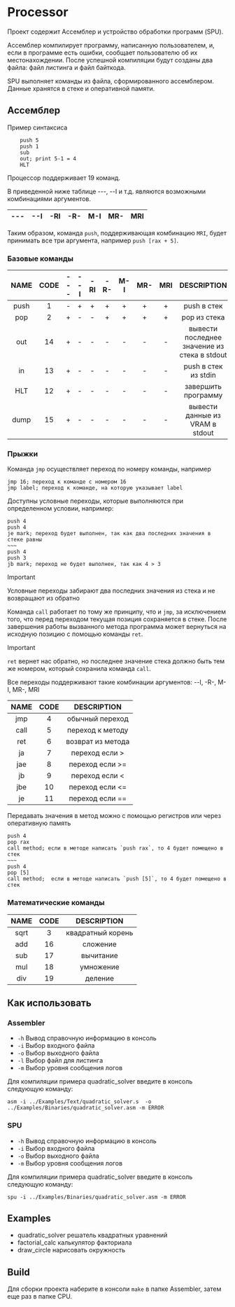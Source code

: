 # Processor
Проект содержит Ассемблер и устройство обработки программ (SPU).

Ассемблер компилирует программу, написанную пользователем, и, если в программе есть ошибки, сообщает пользователю об их местонахождении. После успешной компиляции будут созданы два файла: файл листинга и файл байткода.

SPU выполняет команды из файла, сформированного ассемблером. Данные хранятся в стеке и оперативной памяти.

## Ассемблер
Пример синтаксиса
~~~
    push 5
    push 1
    sub
    out; print 5-1 = 4
    HLT
~~~

Процессор поддерживает 19 команд.

В приведенной ниже таблице ---, --I и т.д. являются возможными комбинациями аргументов.

| --- | --I | -RI | -R- | M-I | MR- | MRI |
| --- | --- | --- | --- | --- | --- | --- |

 Таким образом, команда `push`, поддерживающая комбинацию `MRI`, будет принимать все три аргумента, например `push [rax + 5]`.

### Базовые команды
| NAME | CODE | --- | --I | -RI | -R- | M-I | MR- | MRI |                 DESCRIPTION                  |
|:----:|:----:|:---:|:---:|:---:|:---:|:---:|:---:|:---:|:--------------------------------------------:|
| push |  1   |  -  |  +  |  +  |  +  |  +  |  +  |  +  |                 push в стек                  |
| pop  |  2   |  +  |  -  |  -  |  +  |  +  |  +  |  +  |                 pop из стека                 |
| out  |  14  |  +  |  -  |  -  |  -  |  -  |  -  |  -  | вывести последнее значение из стека в stdout |
|  in  |  13  |  +  |  -  |  -  |  -  |  -  |  -  |  -  |             push в стек из stdin             |
| HLT  |  12  |  +  |  -  |  -  |  -  |  -  |  -  |  -  |             завершить программу              |
| dump |  15  |  +  |  -  |  -  |  -  |  -  |  -  |  -  |       вывести данные из VRAM в stdout        |

### Прыжки
Команда `jmp` осуществляет переход по номеру команды, например
```
jmp 16; переход к команде с номером 16
jmp label; переход к команде, на которую указывает label
```

Доступны условные переходы, которые выполняются при определенном условии, например:
```
push 4
push 4
je mark; переход будет выполнен, так как два последних значения в стеке равны
~~~
push 4
push 3
jb mark; переход не будет выполнен, так как 4 > 3
```

>[!IMPORTANT]
>Условные переходы забирают два последних значения из стека и не возвращают из обратно

Команда `call` работает по тому же принципу, что и `jmp`, за исключением того, что перед переходом текущая позиция сохраняется в стеке. После завершения работы вызванного метода программа может вернуться на исходную позицию с помощью команды `ret`.

>[!IMPORTANT]
>`ret` вернет нас обратно, но последнее значение стека должно быть тем же номером, который сохранила команда `call`.

Все переходы поддерживают такие комбинации аргументов: --I, -R-, M-I, MR-, MRI

| NAME | CODE |    DESCRIPTION    |
|:----:|:----:|:-----------------:|
| jmp  |  4   |  обычный переход  |
| call |  5   | переход к методу  |
| ret  |  6   | возврат из метода |
|  ja  |  7   |  переход если >   |
| jae  |  8   |  переход если >=  |
|  jb  |  9   |  переход если <   |
| jbe  |  10  |  переход если <=  |
|  je  |  11  |  переход если ==  |

Передавать значения в метод можно с помощью регистров или через оперативную память
```
push 4
pop rax
call method; если в методе написать `push rax`, то 4 будет помещено в стек
~~~
push 4
pop [5]
call method;  если в методе написать `push [5]`, то 4 будет помещено в стек
```

### Математические команды
| NAME | CODE |    DESCRIPTION    |
|:----:|:----:|:-----------------:|
| sqrt |  3   | квадратный корень |
| add  |  16  |     сложение      |
| sub  |  17  |     вычитание     |
| mul  |  18  |     умножение     |
| div  |  19  |      деление       |

## Как использовать
### Assembler
- `-h` Вывод справочную информацию в консоль
- `-i` Выбор входного файла
- `-o` Выбор выходного файла
-  `-l` Выбор файл для листинга
- `-m` Выбор уровня сообщения логов

Для компиляции примера quadratic_solver введите в консоль следующую команду:
```
asm -i ../Examples/Text/quadratic_solver.s  -o ../Examples/Binaries/quadratic_solver.asm -m ERROR
```
### SPU
- `-h` Вывод справочную информацию в консоль
- `-i` Выбор входного файла
- `-o` Выбор выходного файла
- `-m` Выбор уровня сообщения логов

Для компиляции примера quadratic_solver введите в консоль следующую команду:
```
spu -i ../Examples/Binaries/quadratic_solver.asm -m ERROR
```

## Examples
- quadratic_solver решатель квадратных уравнений
- factorial_calc калькулятор факториала
- draw_circle нарисовать окружность

## Build
Для сборки проекта наберите в консоли `make` в папке Assembler, затем еще раз в папке CPU.

